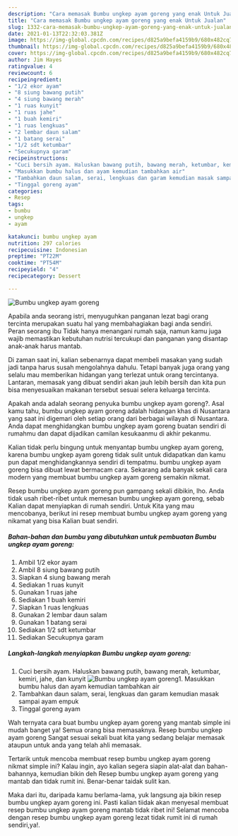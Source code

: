 ```yaml
---
description: "Cara memasak Bumbu ungkep ayam goreng yang enak Untuk Jualan"
title: "Cara memasak Bumbu ungkep ayam goreng yang enak Untuk Jualan"
slug: 1332-cara-memasak-bumbu-ungkep-ayam-goreng-yang-enak-untuk-jualan
date: 2021-01-13T22:32:03.381Z
image: https://img-global.cpcdn.com/recipes/d825a9befa4159b9/680x482cq70/bumbu-ungkep-ayam-goreng-foto-resep-utama.jpg
thumbnail: https://img-global.cpcdn.com/recipes/d825a9befa4159b9/680x482cq70/bumbu-ungkep-ayam-goreng-foto-resep-utama.jpg
cover: https://img-global.cpcdn.com/recipes/d825a9befa4159b9/680x482cq70/bumbu-ungkep-ayam-goreng-foto-resep-utama.jpg
author: Jim Hayes
ratingvalue: 4
reviewcount: 6
recipeingredient:
- "1/2 ekor ayam"
- "8 siung bawang putih"
- "4 siung bawang merah"
- "1 ruas kunyit"
- "1 ruas jahe"
- "1 buah kemiri"
- "1 ruas lengkuas"
- "2 lembar daun salam"
- "1 batang serai"
- "1/2 sdt ketumbar"
- "Secukupnya garam"
recipeinstructions:
- "Cuci bersih ayam. Haluskan bawang putih, bawang merah, ketumbar, kemiri, jahe, dan kunyit"
- "Masukkan bumbu halus dan ayam kemudian tambahkan air"
- "Tambahkan daun salam, serai, lengkuas dan garam kemudian masak sampai ayam empuk"
- "Tinggal goreng ayam"
categories:
- Resep
tags:
- bumbu
- ungkep
- ayam

katakunci: bumbu ungkep ayam 
nutrition: 297 calories
recipecuisine: Indonesian
preptime: "PT22M"
cooktime: "PT54M"
recipeyield: "4"
recipecategory: Dessert

---
```



![Bumbu ungkep ayam goreng](https://img-global.cpcdn.com/recipes/d825a9befa4159b9/680x482cq70/bumbu-ungkep-ayam-goreng-foto-resep-utama.jpg)

Apabila anda seorang istri, menyuguhkan panganan lezat bagi orang tercinta merupakan suatu hal yang membahagiakan bagi anda sendiri. Peran seorang ibu Tidak hanya menangani rumah saja, namun kamu juga wajib memastikan kebutuhan nutrisi tercukupi dan panganan yang disantap anak-anak harus mantab.

Di zaman  saat ini, kalian sebenarnya dapat membeli masakan yang sudah jadi tanpa harus susah mengolahnya dahulu. Tetapi banyak juga orang yang selalu mau memberikan hidangan yang terlezat untuk orang tercintanya. Lantaran, memasak yang dibuat sendiri akan jauh lebih bersih dan kita pun bisa menyesuaikan makanan tersebut sesuai selera keluarga tercinta. 



Apakah anda adalah seorang penyuka bumbu ungkep ayam goreng?. Asal kamu tahu, bumbu ungkep ayam goreng adalah hidangan khas di Nusantara yang saat ini digemari oleh setiap orang dari berbagai wilayah di Nusantara. Anda dapat menghidangkan bumbu ungkep ayam goreng buatan sendiri di rumahmu dan dapat dijadikan camilan kesukaanmu di akhir pekanmu.

Kalian tidak perlu bingung untuk menyantap bumbu ungkep ayam goreng, karena bumbu ungkep ayam goreng tidak sulit untuk didapatkan dan kamu pun dapat menghidangkannya sendiri di tempatmu. bumbu ungkep ayam goreng bisa dibuat lewat bermacam cara. Sekarang ada banyak sekali cara modern yang membuat bumbu ungkep ayam goreng semakin nikmat.

Resep bumbu ungkep ayam goreng pun gampang sekali dibikin, lho. Anda tidak usah ribet-ribet untuk memesan bumbu ungkep ayam goreng, sebab Kalian dapat menyiapkan di rumah sendiri. Untuk Kita yang mau mencobanya, berikut ini resep membuat bumbu ungkep ayam goreng yang nikamat yang bisa Kalian buat sendiri.

<!--inarticleads1-->

##### Bahan-bahan dan bumbu yang dibutuhkan untuk pembuatan Bumbu ungkep ayam goreng:

1. Ambil 1/2 ekor ayam
1. Ambil 8 siung bawang putih
1. Siapkan 4 siung bawang merah
1. Sediakan 1 ruas kunyit
1. Gunakan 1 ruas jahe
1. Sediakan 1 buah kemiri
1. Siapkan 1 ruas lengkuas
1. Gunakan 2 lembar daun salam
1. Gunakan 1 batang serai
1. Sediakan 1/2 sdt ketumbar
1. Sediakan Secukupnya garam




<!--inarticleads2-->

##### Langkah-langkah menyiapkan Bumbu ungkep ayam goreng:

1. Cuci bersih ayam. Haluskan bawang putih, bawang merah, ketumbar, kemiri, jahe, dan kunyit
<img src="https://img-global.cpcdn.com/steps/7fb95cf4edc30b64/160x128cq70/bumbu-ungkep-ayam-goreng-langkah-memasak-1-foto.jpg" alt="Bumbu ungkep ayam goreng">1. Masukkan bumbu halus dan ayam kemudian tambahkan air
1. Tambahkan daun salam, serai, lengkuas dan garam kemudian masak sampai ayam empuk
1. Tinggal goreng ayam




Wah ternyata cara buat bumbu ungkep ayam goreng yang mantab simple ini mudah banget ya! Semua orang bisa memasaknya. Resep bumbu ungkep ayam goreng Sangat sesuai sekali buat kita yang sedang belajar memasak ataupun untuk anda yang telah ahli memasak.

Tertarik untuk mencoba membuat resep bumbu ungkep ayam goreng nikmat simple ini? Kalau ingin, ayo kalian segera siapin alat-alat dan bahan-bahannya, kemudian bikin deh Resep bumbu ungkep ayam goreng yang mantab dan tidak rumit ini. Benar-benar taidak sulit kan. 

Maka dari itu, daripada kamu berlama-lama, yuk langsung aja bikin resep bumbu ungkep ayam goreng ini. Pasti kalian tiidak akan menyesal membuat resep bumbu ungkep ayam goreng mantab tidak ribet ini! Selamat mencoba dengan resep bumbu ungkep ayam goreng lezat tidak rumit ini di rumah sendiri,ya!.

